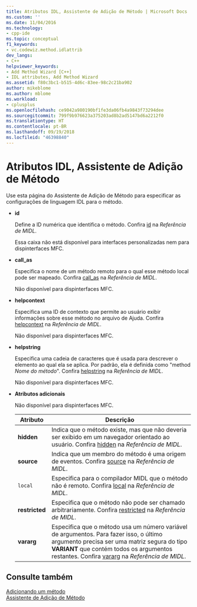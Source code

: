 ```yaml
---
title: Atributos IDL, Assistente de Adição de Método | Microsoft Docs
ms.custom: ''
ms.date: 11/04/2016
ms.technology:
- cpp-ide
ms.topic: conceptual
f1_keywords:
- vc.codewiz.method.idlattrib
dev_langs:
- C++
helpviewer_keywords:
- Add Method Wizard [C++]
- IDL attributes, Add Method Wizard
ms.assetid: f80c3bc1-b515-4d6c-83ee-98c2c21ba902
author: mikeblome
ms.author: mblome
ms.workload:
- cplusplus
ms.openlocfilehash: ce9042a980190bf1fe3da06fb4a9843f73294dee
ms.sourcegitcommit: 799f9b976623a375203ad8b2ad5147bd6a2212f0
ms.translationtype: HT
ms.contentlocale: pt-BR
ms.lasthandoff: 09/19/2018
ms.locfileid: "46398840"
---
```

# <a name="idl-attributes-add-method-wizard"></a>Atributos IDL, Assistente de Adição de Método

Use esta página do Assistente de Adição de Método para especificar as configurações de linguagem IDL para o método.

- **id**

   Define a ID numérica que identifica o método. Confira [id](/windows/desktop/Midl/id) na *Referência de MIDL*.

   Essa caixa não está disponível para interfaces personalizadas nem para dispinterfaces MFC.

- **call_as**

   Especifica o nome de um método remoto para o qual esse método local pode ser mapeado. Confira [call_as](/windows/desktop/Midl/call-as) na *Referência de MIDL*.

   Não disponível para dispinterfaces MFC.

- **helpcontext**

   Especifica uma ID de contexto que permite ao usuário exibir informações sobre esse método no arquivo de Ajuda. Confira [helpcontext](/windows/desktop/Midl/helpcontext) na *Referência de MIDL*.

   Não disponível para dispinterfaces MFC.

- **helpstring**

   Especifica uma cadeia de caracteres que é usada para descrever o elemento ao qual ela se aplica. Por padrão, ela é definida como "method *Nome do método*". Confira [helpstring](/windows/desktop/Midl/helpstring) na *Referência de MIDL*.

   Não disponível para dispinterfaces MFC.

- **Atributos adicionais**

   Não disponível para dispinterfaces MFC.

   |Atributo|Descrição|
   |---------------|-----------------|
   |**hidden**|Indica que o método existe, mas que não deveria ser exibido em um navegador orientado ao usuário. Confira [hidden](/windows/desktop/Midl/hidden) na *Referência de MIDL*.|
   |**source**|Indica que um membro do método é uma origem de eventos. Confira [source](/windows/desktop/Midl/source) na *Referência de MIDL*.|
   |`local`|Especifica para o compilador MIDL que o método não é remoto. Confira [local](/windows/desktop/Midl/local) na *Referência de MIDL*.|
   |**restricted**|Especifica que o método não pode ser chamado arbitrariamente. Confira [restricted](/windows/desktop/Midl/restricted) na *Referência de MIDL*.|
   |**vararg**|Especifica que o método usa um número variável de argumentos. Para fazer isso, o último argumento precisa ser uma matriz segura do tipo **VARIANT** que contém todos os argumentos restantes. Confira [vararg](/windows/desktop/Midl/vararg) na *Referência de MIDL*.|

## <a name="see-also"></a>Consulte também

[Adicionando um método](../ide/adding-a-method-visual-cpp.md)<br>
[Assistente de Adição de Método](../ide/add-method-wizard.md)